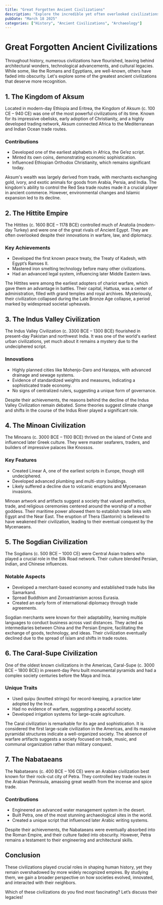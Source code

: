 ```yaml
---
title: "Great Forgotten Ancient Civilizations"
description: "Explore the incredible yet often overlooked civilizations that shaped human history, from Aksum to the Nabataeans."
pubDate: "March 18 2025"
categories: ["History", "Ancient Civilizations", "Archaeology"]
---
```


# Great Forgotten Ancient Civilizations

Throughout history, numerous civilizations have flourished, leaving behind architectural wonders, technological advancements, and cultural legacies. While some, like the Romans and Egyptians, are well-known, others have faded into obscurity. Let's explore some of the greatest ancient civilizations that deserve more recognition.

## 1. The Kingdom of Aksum

Located in modern-day Ethiopia and Eritrea, the Kingdom of Aksum (c. 100 CE – 940 CE) was one of the most powerful civilizations of its time. Known for its impressive obelisks, early adoption of Christianity, and a highly developed trading network, Aksum connected Africa to the Mediterranean and Indian Ocean trade routes.

### Contributions

- Developed one of the earliest alphabets in Africa, the Ge’ez script.
- Minted its own coins, demonstrating economic sophistication.
- Influenced Ethiopian Orthodox Christianity, which remains significant today.

Aksum's wealth was largely derived from trade, with merchants exchanging gold, ivory, and exotic animals for goods from Arabia, Persia, and India. The kingdom's ability to control the Red Sea trade routes made it a crucial player in ancient commerce. However, environmental changes and Islamic expansion led to its decline.

## 2. The Hittite Empire

The Hittites (c. 1600 BCE – 1178 BCE) controlled much of Anatolia (modern-day Turkey) and were one of the great rivals of Ancient Egypt. They are often overlooked despite their innovations in warfare, law, and diplomacy.

### Key Achievements

- Developed the first known peace treaty, the Treaty of Kadesh, with Egypt’s Ramses II.
- Mastered iron smelting technology before many other civilizations.
- Had an advanced legal system, influencing later Middle Eastern laws.

The Hittites were among the earliest adopters of chariot warfare, which gave them an advantage in battles. Their capital, Hattusa, was a center of administration, filled with grand temples and royal archives. Mysteriously, their civilization collapsed during the Late Bronze Age collapse, a period marked by widespread societal upheavals.

## 3. The Indus Valley Civilization

The Indus Valley Civilization (c. 3300 BCE – 1300 BCE) flourished in present-day Pakistan and northwest India. It was one of the world's earliest urban civilizations, yet much about it remains a mystery due to the undeciphered script.

### Innovations

- Highly planned cities like Mohenjo-Daro and Harappa, with advanced drainage and sewage systems.
- Evidence of standardized weights and measures, indicating a sophisticated trade economy.
- No signs of centralized rulers, suggesting a unique form of governance.

Despite their achievements, the reasons behind the decline of the Indus Valley Civilization remain debated. Some theories suggest climate change and shifts in the course of the Indus River played a significant role.

## 4. The Minoan Civilization

The Minoans (c. 3000 BCE – 1100 BCE) thrived on the island of Crete and influenced later Greek culture. They were master seafarers, traders, and builders of impressive palaces like Knossos.

### Key Features

- Created Linear A, one of the earliest scripts in Europe, though still undeciphered.
- Developed advanced plumbing and multi-story buildings.
- Likely suffered a decline due to volcanic eruptions and Mycenaean invasions.

Minoan artwork and artifacts suggest a society that valued aesthetics, trade, and religious ceremonies centered around the worship of a mother goddess. Their maritime power allowed them to establish trade links with Egypt and the Near East. The eruption of Thera (Santorini) is believed to have weakened their civilization, leading to their eventual conquest by the Mycenaeans.

## 5. The Sogdian Civilization

The Sogdians (c. 500 BCE – 1000 CE) were Central Asian traders who played a crucial role in the Silk Road network. Their culture blended Persian, Indian, and Chinese influences.

### Notable Aspects

- Developed a merchant-based economy and established trade hubs like Samarkand.
- Spread Buddhism and Zoroastrianism across Eurasia.
- Created an early form of international diplomacy through trade agreements.

Sogdian merchants were known for their adaptability, learning multiple languages to conduct business across vast distances. They acted as intermediaries between China and the Persian Empire, facilitating the exchange of goods, technology, and ideas. Their civilization eventually declined due to the spread of Islam and shifts in trade routes.

## 6. The Caral-Supe Civilization

One of the oldest known civilizations in the Americas, Caral-Supe (c. 3000 BCE – 1800 BCE) in present-day Peru built monumental pyramids and had a complex society centuries before the Maya and Inca.

### Unique Traits

- Used quipu (knotted strings) for record-keeping, a practice later adopted by the Inca.
- Had no evidence of warfare, suggesting a peaceful society.
- Developed irrigation systems for large-scale agriculture.

The Caral civilization is remarkable for its age and sophistication. It is considered the first large-scale civilization in the Americas, and its massive pyramidal structures indicate a well-organized society. The absence of warfare artifacts suggests a society focused on trade, music, and communal organization rather than military conquest.

## 7. The Nabataeans

The Nabataeans (c. 400 BCE – 106 CE) were an Arabian civilization best known for their rock-cut city of Petra. They controlled key trade routes in the Arabian Peninsula, amassing great wealth from the incense and spice trade.

### Contributions

- Engineered an advanced water management system in the desert.
- Built Petra, one of the most stunning archaeological sites in the world.
- Created a unique script that influenced later Arabic writing systems.

Despite their achievements, the Nabataeans were eventually absorbed into the Roman Empire, and their culture faded into obscurity. However, Petra remains a testament to their engineering and architectural skills.

## Conclusion

These civilizations played crucial roles in shaping human history, yet they remain overshadowed by more widely recognized empires. By studying them, we gain a broader perspective on how societies evolved, innovated, and interacted with their neighbors.

Which of these civilizations do you find most fascinating? Let’s discuss their legacies!
